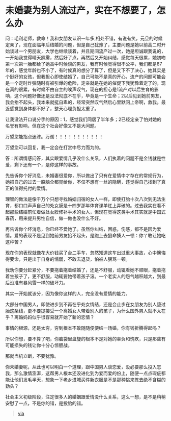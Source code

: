 # 未婚妻为别人流过产，实在不想要了，怎么办

问：毛利老师，救命！我和女朋友认识一年多,相处不错，有说有笑，元旦的时候定亲了，现在面临年后结婚的问题，但是自己犹豫了，主要问题是她以前高二时开始谈过一个男朋友，大学也继续谈着，并且期间流产过一次，她是坦诚跟我说的，一开始我觉得晴天霹雳，然后好了点，再然后又开始纠结，感觉每天很累，她初吻第一次第一胎都给了她高中时候谈的男友，我有时候觉得很不公平，我们都是87年的，感觉年龄也不小了，有时候真的想分了算了，但是又下不了决心，她其实是个挺好的女孩，但我担心即使结婚了，自己可能不是真的开心，流产的问题可能会是一个定时炸弹随时有被引爆的危险，定亲就是在她的催促下我犹豫着定了的，现在真的很累，有时候不由自主的唉声叹气，现在的担心是1流产对以后生育的影响，这个问题好像还是没法彻底不在乎，毕竟是一个生命；2以后见到她前男友，我会抬不起头，我本来就挺自卑的，经常突然叹气然后心里默问上帝啊，救我。最近感觉到身体都不好了，整天心理负担太重了。

让我没法开口说分手的原因：1，感觉我们同居了半年多；2已经定亲了怕对她的名誉有影响，但在这个社会好像又不是大问题。

万望您能指点迷津。万谢！！！！！！！！！！！

万望您可以回复，我一定会在打赏中尽力而为的。

答：所谓情感问答，其实跟爱情几乎没什么关系，人们执着的问题不是金钱就是性爱，剩下还有一个，是你这样的事故。

先告诉你个好消息，未婚妻很爱你，所以做出了只有在爱情中才存在的常规行为，她把自己的过去一股脑全都兜给你，不仅不想有一丝的隐瞒，还觉得自己找到了真正的值得托付的爱情。

理智的做法是像千万个只想寻找婚姻归宿的女人一样，即使打胎十次八次到无法生育，都口口声声自己的处女膜是十四岁那年体育课单杠上弄破的。过去我实在看不起那些结婚前忙着做处女膜修补手术的女人，但现在觉得这类手术其实就是中国式春药，用来提升男性自信，做一做也没什么不好。

再告诉你个坏消息，你已经不爱她了。虽然你纠结，困惑，伤感，都不是因为爱情。爱的表现不是见到她前男友抬不起头，是跑上去狠命揍人一顿：你丫敢让她吃这种苦？

现在你的表现就像花大价钱买了台二手车，忽然知道这车出过重大事故，心中懊悔得要命，只是出于自身的懦弱，不敢去退货，怕被人狠骂一顿。

我劝你要分赶紧分，不要拖着拖着结婚了，还是不舒服，动辄看她不顺眼，拖着拖着生孩子了，更不舒服，动辄要她带着孩子滚。一个老实人的怨气越积越大，到最后没准有暴风雪一样的破坏力。

其实一开始就该分，因为像你这样的人，完全没有爱情的能力。

大部分中国男人，即使进步到不再在乎处女情结，还是会止步在女朋友为别人堕过胎这条线，更不要提接受一个离婚女人带着别人的孩子，为什么国外男人就不太在乎？离婚妈妈似乎很容易就开始了新的恋情？

事情的根源，还是太穷，穷到根本不敢随随便便结一场婚，你有钱折腾得起吗？

所以你想，要不算了吧，你脑袋里盘旋的根本不是对她的辜负和愧疚，只是那些有可能损失的钱让你十分心惊胆战。

那就当机立断，不要犹豫。

你未婚妻呢，从此也可以明白一个道理，跟中国男人谈恋爱，没必要那么投入忘我，那么激情澎湃，这帮男人根本还没进化到为爱而爱的份上，随便一点点瑕疵都能让他们发毛半天，想象一下老乡进城买件新衣服是不是那种挑来拣去绝不含糊的劲头？

社会主义初级阶段，注定很多人的婚姻跟爱情没什么关系，这么一想，是不是稍稍安慰了一点，不是你的错，是投胎的错。

> [via](http://card.weibo.com/article/h5/s#cid=1001603806208443195784)



